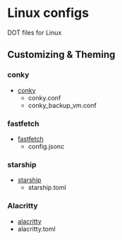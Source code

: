 # Linux configs
DOT files for Linux
## Customizing & Theming
### conky
* [conky](conky)
  * conky.conf
  * conky_backup_vm.conf
### fastfetch
* [fastfetch](fastfetch)
  * config.jsonc
### starship
* [starship](starship)
  * starship.toml
### Alacritty
* [alacritty](alacritty)
 * alacritty.toml
